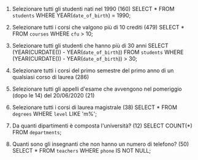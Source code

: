 1. Selezionare tutti gli studenti nati nel 1990 (160)
    SELECT * 
    FROM `students`
    WHERE YEAR(`date_of_birth`) = 1990;

2. Selezionare tutti i corsi che valgono più di 10 crediti (479)
    SELECT * 
    FROM `courses`
    WHERE `cfu` > 10;

3. Selezionare tutti gli studenti che hanno più di 30 anni
    SELECT (YEAR(CURDATE()) - YEAR(`date_of_birth`))
    FROM `students`
    WHERE (YEAR(CURDATE()) - YEAR(`date_of_birth`)) > 30;

4. Selezionare tutti i corsi del primo semestre del primo anno di un qualsiasi corso di
laurea (286)

5. Selezionare tutti gli appelli d'esame che avvengono nel pomeriggio (dopo le 14) del
20/06/2020 (21)

6. Selezionare tutti i corsi di laurea magistrale (38)
    SELECT * 
    FROM `degrees`
    WHERE `level` LIKE 'm%';

7. Da quanti dipartimenti è composta l'università? (12)
    SELECT COUNT(*)
    FROM `departments`;

8. Quanti sono gli insegnanti che non hanno un numero di telefono? (50)
    SELECT * 
    FROM `teachers`
    WHERE `phone` IS NOT NULL;